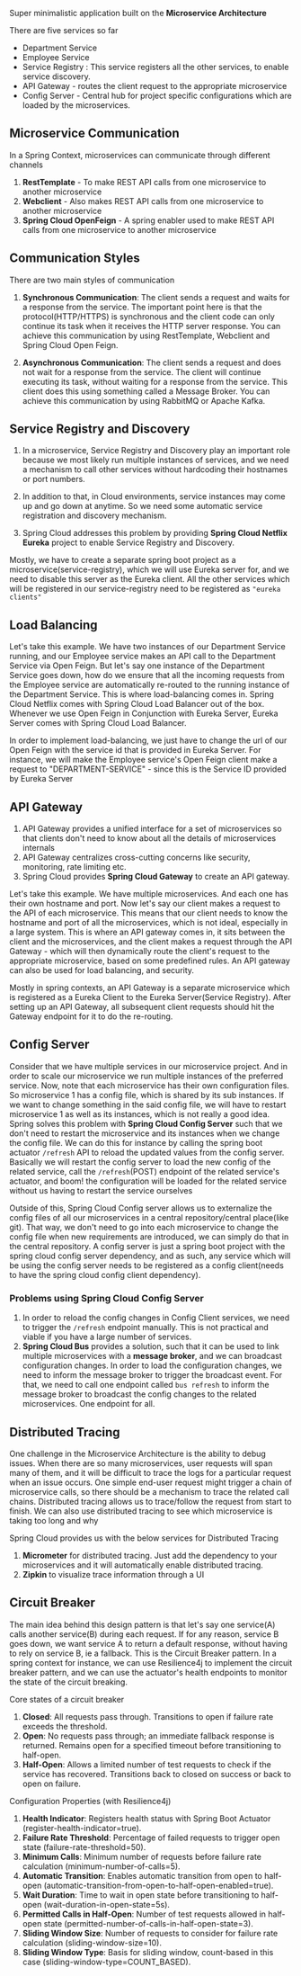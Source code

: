 Super minimalistic application built on the **Microservice Architecture**

There are five services so far
- Department Service
- Employee Service
- Service Registry : This service registers all the other services, to enable service discovery.
- API Gateway - routes the client request to the appropriate microservice
- Config Server - Central hub for project specific configurations which are loaded by the microservices.

## Microservice Communication
In a Spring Context, microservices can communicate through different channels

1. **RestTemplate** - To make REST API calls from one microservice to another microservice
2. **Webclient** - Also makes REST API calls from one microservice to another microservice
3. **Spring Cloud OpenFeign** - A spring enabler used to make REST API calls from one microservice to another microservice


## Communication Styles
There are two main styles of communication

1. **Synchronous Communication**: The client sends a request and waits for a response from the service. The important point here is that the protocol(HTTP/HTTPS) is synchronous and the client code can only continue its task when it receives the HTTP server response. You can achieve this communication by using RestTemplate, Webclient and Spring Cloud Open Feign.

2. **Asynchronous Communication**: The client sends a request and does not wait for a response from the service. The client will continue executing its task, without waiting for a response from the service. This client does this using something called a Message Broker. You can achieve this communication by using RabbitMQ or Apache Kafka.

## Service Registry and Discovery
1. In a microservice, Service Registry and Discovery play an important role because we most likely run multiple instances of services, and we need a mechanism to call other services without hardcoding their hostnames or port numbers.

2. In addition to that, in Cloud environments, service instances may come up and go down at anytime. So we need some automatic service registration and discovery mechanism.

3. Spring Cloud addresses this problem by providing **Spring Cloud Netflix Eureka** project to enable Service Registry and Discovery.

Mostly, we have to create a separate spring boot project as a microservice(service-registry), which we will use Eureka server for, and we need to disable this server as the Eureka client. All the other services which will be registered in our service-registry need to be registered as `"eureka clients"`

## Load Balancing
Let's take this example. We have two instances of our Department Service running, and our Employee service makes an API call to the Department Service via Open Feign. But let's say one instance of the Department Service goes down, how do we ensure that all the incoming requests from the Employee service are automatically re-routed to the running instance of the Department Service. This is where load-balancing comes in. Spring Cloud Netflix comes with Spring Cloud Load Balancer out of the box. Whenever we use Open Feign in Conjunction with Eureka Server, Eureka Server comes with Spring Cloud Load Balancer. 

In order to implement load-balancing, we just have to change the url of our Open Feign with the service id that is provided in Eureka Server. For instance, we will make the Employee service's Open Feign client make a request to "DEPARTMENT-SERVICE" - since this is the Service ID provided by Eureka Server


## API Gateway
1. API Gateway provides a unified interface for a set of microservices so that clients don't need to know about all the details of microservices internals
2. API Gateway centralizes cross-cutting concerns like security, monitoring, rate limiting etc.
3. Spring Cloud provides **Spring Cloud Gateway** to create an API gateway. 

Let's take this example. We have multiple microservices. And each one has their own hostname and port. Now let's say our client makes a request to the API of each microservice. This means that our client needs to know the hostname and port of all the microservices, which is not ideal, especially in a large system. This is where an API gateway comes in, it sits between the client and the microservices, and the client makes a request through the API Gateway - which will then dynamically route the client's request to the appropriate microservice, based on some predefined rules. An API gateway can also be used for load balancing, and security.

Mostly in spring contexts, an API Gateway is a separate microservice which is registered as a Eureka Client to the Eureka Server(Service Registry). After setting up an API Gateway, all subsequent client requests should hit the Gateway endpoint for it to do the re-routing.

## Config Server
Consider that we have multiple services in our microservice project. And in order to scale our microservice we run multiple instances of the preferred service. Now, note that each microservice has their own configuration files. So microservice 1 has a config file, which is shared by its sub instances. If we want to change something in the said config file, we will have to restart microservice 1 as well as its instances, which is not really a good idea. Spring solves this problem with **Spring Cloud Config Server** such that we don't need to restart the microservice and its instances when we change the config file. We can do this for instance by calling the spring boot actuator `/refresh` API to reload the updated values from the config server. Basically we will restart the config server to load the new config of the related service, call the `/refresh`(POST) endpoint of the related service's actuator, and boom! the configuration will be loaded for the related service without us having to restart the service ourselves

Outside of this, Spring Cloud Config server allows us to externalize the config files of all our microservices in a central repository/central place(like git). That way, we don't need to go into each microservice to change the config file when new requirements are introduced, we can simply do that in the central repository. A config server is just a spring boot project with the spring cloud config server dependency, and as such, any service which will be using the config server needs to be registered as a config client(needs to have the spring cloud config client dependency).  

### Problems using Spring Cloud Config Server
1. In order to reload the config changes in Config Client services, we need to trigger the `/refresh` endpoint manually. This is not practical and viable if you have a large number of services.
2. **Spring Cloud Bus** provides a solution, such that it can be used to link multiple microservices with a **message broker**, and we can broadcast configuration changes. In order to load the configuration changes, we need to inform the message broker to trigger the broadcast event. For that, we need to call one endpoint called `bus refresh` to inform the message broker to broadcast the config changes to the related microservices. One endpoint for all.

## Distributed Tracing
One challenge in the Microservice Architecture is the ability to debug issues. When there are so many microservices, user requests will span many of them, and it will be difficult to trace the logs for a particular request when an issue occurs. One simple end-user request might trigger a chain of microservice calls, so there should be a mechanism to trace the related call chains. Distributed tracing allows us to trace/follow the request from start to finish. We can also use distributed tracing to see which microservice is taking too long and why

Spring Cloud provides us with the below services for Distributed Tracing
1. **Micrometer** for distributed tracing. Just add the dependency to your microservices and it will automatically enable distributed tracing.
2. **Zipkin** to visualize trace information through a UI

## Circuit Breaker
The main idea behind this design pattern is that let's say one service(A) calls another service(B) during each request. If for any reason, service B goes down, we want service A to return a default response, without having to rely on service B, ie a fallback. This is the Circuit Breaker pattern. In a spring context for instance, we can use Resilience4j to implement the circuit breaker pattern, and we can use the actuator's health endpoints to monitor the state of the circuit breaking.

Core states of a circuit breaker
1. **Closed**: All requests pass through. Transitions to open if failure rate exceeds the threshold.
2. **Open**: No requests pass through; an immediate fallback response is returned. Remains open for a specified timeout before transitioning to half-open.
3. **Half-Open**: Allows a limited number of test requests to check if the service has recovered. Transitions back to closed on success or back to open on failure.

Configuration Properties (with Resilience4j)
1. **Health Indicator**: Registers health status with Spring Boot Actuator (register-health-indicator=true).
2. **Failure Rate Threshold**: Percentage of failed requests to trigger open state (failure-rate-threshold=50).
3. **Minimum Calls**: Minimum number of requests before failure rate calculation (minimum-number-of-calls=5).
4. **Automatic Transition**: Enables automatic transition from open to half-open (automatic-transition-from-open-to-half-open-enabled=true).
5. **Wait Duration**: Time to wait in open state before transitioning to half-open (wait-duration-in-open-state=5s).
6. **Permitted Calls in Half-Open**: Number of test requests allowed in half-open state (permitted-number-of-calls-in-half-open-state=3).
7. **Sliding Window Size**: Number of requests to consider for failure rate calculation (sliding-window-size=10).
8. **Sliding Window Type**: Basis for sliding window, count-based in this case (sliding-window-type=COUNT_BASED).